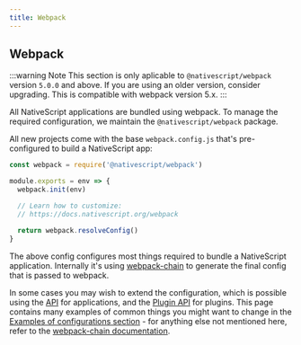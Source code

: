 ```yaml
---
title: Webpack
---
```


## Webpack

:::warning Note
This section is only aplicable to `@nativescript/webpack` version `5.0.0` and above.
If you are using an older version, consider upgrading. This is compatible with webpack version 5.x.
:::

All NativeScript applications are bundled using webpack. To manage the required configuration, we maintain the `@nativescript/webpack` package.

All new projects come with the base `webpack.config.js` that's pre-configured to build a NativeScript app:

```js
const webpack = require('@nativescript/webpack')

module.exports = env => {
  webpack.init(env)

  // Learn how to customize:
  // https://docs.nativescript.org/webpack

  return webpack.resolveConfig()
}
```

The above config configures most things required to bundle a NativeScript application. Internally it's using [webpack-chain](https://github.com/neutrinojs/webpack-chain) to generate the final config that is passed to webpack.

In some cases you may wish to extend the configuration, which is possible using the [API](#api) for applications, and the [Plugin API](#plugin-api) for plugins. This page contains many examples of common things you might want to change in the [Examples of configurations section](#examples-of-configurations) - for anything else not mentioned here, refer to the [webpack-chain documentation](https://github.com/neutrinojs/webpack-chain).
